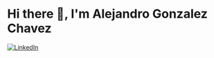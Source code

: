 # Hi there 👋, I'm Alejandro Gonzalez Chavez
[![LinkedIn](https://img.shields.io/badge/LinkedIn-Connect-blue)](https://www.linkedin.com/in/alejandro-gonzalez-chavez/)
<!--
[![GitHub followers](https://img.shields.io/github/followers/Gonzalez-Chavez-Alejandro?label=Follow&style=social)](https://github.com/Gonzalez-Chavez-Alejandro)
[![LinkedIn](https://img.shields.io/badge/LinkedIn-Connect-blue)](https://www.linkedin.com/in/alejandro-gonzalez-chavez/)

## 👨‍💻 About Me

I'm a software developer passionate about [your areas of interest, e.g., web development, data science, machine learning]. I enjoy creating innovative solutions and working on challenging projects. I'm always eager to learn new technologies and improve my skills.

- 🔭 I’m currently working on [your current project or job]
- 🌱 I’m currently learning [new technologies or tools you're learning]
- 👯 I’m looking to collaborate on [types of projects or with specific communities]
- 💬 Ask me about [areas where you can offer help or advice]
- 📫 How to reach me: [your email or other contact methods]
- ⚡ Fun fact: [an interesting or fun fact about you]

## 🛠️ Skills

- **Languages**: [e.g., JavaScript, Python, Java, C++]
- **Frameworks**: [e.g., React, Angular, Django, Spring Boot]
- **Tools**: [e.g., Git, Docker, Kubernetes]
- **Databases**: [e.g., MySQL, PostgreSQL, MongoDB]

## 🚀 Projects

Here are a few projects I've worked on:

### [Project 1 Name](https://github.com/Gonzalez-Chavez-Alejandro/project1)
- **Description**: A brief description of what the project does.
- **Technologies**: List the technologies used in the project.

### [Project 2 Name](https://github.com/Gonzalez-Chavez-Alejandro/project2)
- **Description**: A brief description of what the project does.
- **Technologies**: List the technologies used in the project.

### [Project 3 Name](https://github.com/Gonzalez-Chavez-Alejandro/project3)
- **Description**: A brief description of what the project does.
- **Technologies**: List the technologies used in the project.

## 📈 GitHub Stats

![Alejandro's GitHub stats](https://github-readme-stats.vercel.app/api?username=Gonzalez-Chavez-Alejandro&show_icons=true&theme=radical)

## 📫 Contact Me

- **Email**: [your-email@example.com]
- **LinkedIn**: [Alejandro Gonzalez Chavez](https://www.linkedin.com/in/alejandro-gonzalez-chavez/)
- **Twitter**: [@yourtwitterhandle](https://twitter.com/yourtwitterhandle)

Thanks for visiting my profile! Feel free to reach out if you want to connect or collaborate on a project.


**Gonzalez-Chavez-Alejandro/Gonzalez-Chavez-Alejandro** is a ✨ _special_ ✨ repository because its `README.md` (this file) appears on your GitHub profile.

Here are some ideas to get you started:

- 🔭 I’m currently working on ...
- 🌱 I’m currently learning ...
- 👯 I’m looking to collaborate on ...
- 🤔 I’m looking for help with ...
- 💬 Ask me about ...
- 📫 How to reach me: ...
- 😄 Pronouns: ...
- ⚡ Fun fact: ...
-->
